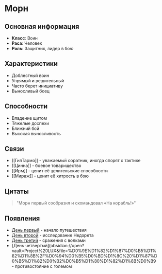 # Морн

## Основная информация
- **Класс**: Воин
- **Раса**: Человек
- **Роль**: Защитник, лидер в бою

## Характеристики
- Доблестный воин
- Упрямый и решительный
- Часто берет инициативу
- Выносливый боец

## Способности
- Владение щитом
- Тяжелые доспехи
- Ближний бой
- Высокая выносливость

## Связи
- [[ГилТармо]] - уважаемый соратник, иногда спорят о тактике
- [[Цинна]] - боевое товарищество
- [[Ирм]] - ценит её целительские способности
- [[Мираж]] - ценит её хитрость в бою

## Цитаты
> "Морн первый сообразил и скомандовал «На корабль!»"

## Появления
- [День первый](obsidian://open?vault=Project%20LUX&file=%D0%9E%D1%82%D1%87%D0%B5%D1%82%D1%8B%2F%D0%94%D0%B5%D0%BD%D1%8C%20%D0%BF%D0%B5%D1%80%D0%B2%D1%8B%D0%B9) - начало путешествия
- [День второй](obsidian://open?vault=Project%20LUX&file=%D0%9E%D1%82%D1%87%D0%B5%D1%82%D1%8B%2F%D0%94%D0%B5%D0%BD%D1%8C%20%D0%B2%D1%82%D0%BE%D1%80%D0%BE%D0%B9) - исследование Недорета
- [День третий](obsidian://open?vault=Project%20LUX&file=%D0%9E%D1%82%D1%87%D0%B5%D1%82%D1%8B%2F%D0%94%D0%B5%D0%BD%D1%8C%20%D1%82%D1%80%D0%B5%D1%82%D0%B8%D0%B9) - сражения с волками
- [День четвертый](obsidian://open?vault=Project%20LUX&file=%D0%9E%D1%82%D1%87%D0%B5%D1%82%D1%8B%2F%D0%94%D0%B5%D0%BD%D1%8C%20%D1%87%D0%B5%D1%82%D0%B2%D0%B5%D1%80%D1%82%D1%8B%D0%B9 - противостояние с големом 